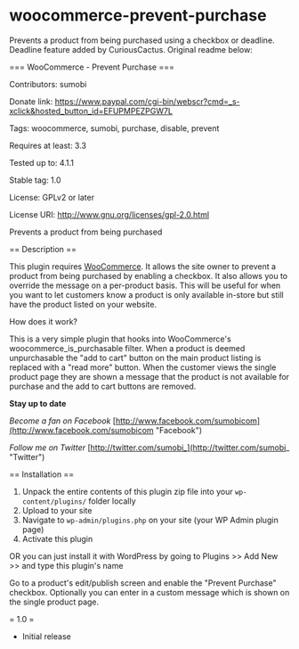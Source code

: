 # woocommerce-prevent-purchase
Prevents a product from being purchased using a checkbox or deadline. Deadline feature added by CuriousCactus.
Original readme below:

=== WooCommerce - Prevent Purchase ===

Contributors: sumobi

Donate link: https://www.paypal.com/cgi-bin/webscr?cmd=_s-xclick&hosted_button_id=EFUPMPEZPGW7L

Tags: woocommerce, sumobi, purchase, disable, prevent

Requires at least: 3.3

Tested up to: 4.1.1

Stable tag: 1.0

License: GPLv2 or later

License URI: http://www.gnu.org/licenses/gpl-2.0.html

Prevents a product from being purchased

== Description ==

This plugin requires [WooCommerce](https://wordpress.org/plugins/woocommerce/ "WooCommerce"). It allows the site owner to prevent a product from being purchased by enabling a checkbox. It also allows you to override the message on a per-product basis. This will be useful for when you want to let customers know a product is only available in-store but still have the product listed on your website.

How does it work?

This is a very simple plugin that hooks into WooCommerce's woocommerce_is_purchasable filter. When a product is deemed unpurchasable the "add to cart" button on the main product listing is replaced with a "read more" button. When the customer views the single product page they are shown a message that the product is not available for purchase and the add to cart buttons are removed.

**Stay up to date**

*Become a fan on Facebook* 
[http://www.facebook.com/sumobicom](http://www.facebook.com/sumobicom "Facebook")

*Follow me on Twitter* 
[http://twitter.com/sumobi_](http://twitter.com/sumobi_ "Twitter")

== Installation ==

1. Unpack the entire contents of this plugin zip file into your `wp-content/plugins/` folder locally
1. Upload to your site
1. Navigate to `wp-admin/plugins.php` on your site (your WP Admin plugin page)
1. Activate this plugin

OR you can just install it with WordPress by going to Plugins >> Add New >> and type this plugin's name

Go to a product's edit/publish screen and enable the "Prevent Purchase" checkbox. Optionally you can enter in a custom message which is shown on the single product page.

= 1.0 =
* Initial release
